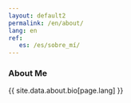 ```yaml
---
layout: default2
permalink: /en/about/
lang: en
ref:
   es: /es/sobre_mí/
---
```

<h3>About Me</h3>
{{ site.data.about.bio[page.lang] }}